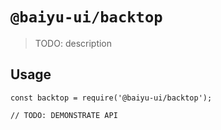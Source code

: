 # `@baiyu-ui/backtop`

> TODO: description

## Usage

```
const backtop = require('@baiyu-ui/backtop');

// TODO: DEMONSTRATE API
```
